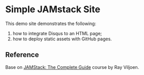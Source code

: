 # Simple JAMstack Site

This demo site demonstrates the following:

1. how to integrate Disqus to an HTML page;
2. how to deploy static assets with GitHub pages.

## Reference

Base on [JAMStack: The Complete Guide](https://www.udemy.com/course/jamstack/) course by
Ray Viljoen.
